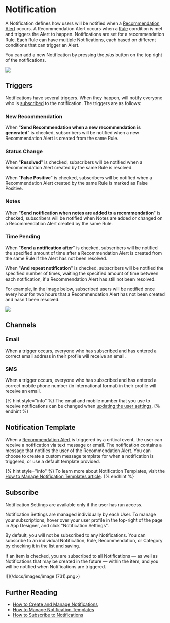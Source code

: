 # Notification

A Notification defines how users will be notified when a [Recommendation Alert](recommendation-alert.md) occurs. A Recommendation Alert occurs when a [Rule](rule.md) condition is met and triggers the Alert to happen. Notifications are set for a recommendation Rule. Each Rule can have multiple Notifications, each based on different conditions that can trigger an Alert.

You can add a new Notification by pressing the _plus_ button on the top right of the notifications.

![](/docs/images/_1.png)

## Triggers

Notifications have several triggers. When they happen, will notify everyone who is [subscribed](notification.md#subscribe) to the notification. The triggers are as follows:

### New Recommendation

When "**Send Recommendation when a new recommendation is generated**" is checked, subscribers will be notified when a new Recommendation Alert is created from the same Rule.

### Status Change

When "**Resolved**" is checked, subscribers will be notified when a Recommendation Alert created by the same Rule is resolved.

When "**False Positive**" is checked, subscribers will be notified when a Recommendation Alert created by the same Rule is marked as False Positive.

### Notes

When "**Send notification when notes are added to a recommendation**" is checked, subscribers will be notified when Notes are added or changed on a Recommendation Alert created by the same Rule.

### Time Pending

When "**Send a notification after**" is checked, subscribers will be notified the specified amount of time after a Recommendation Alert is created from the same Rule if the Alert has not been resolved.

When "**And repeat notification**" is checked, subscribers will be notified the specified number of times, waiting the specified amount of time between each notification, if a Recommendation Alert has still not been resolved.

For example, in the image below, subscribed users will be notified once every hour for two hours that a Recommendation Alert has not been created and hasn't been resolved.

![](/docs/images/_2.png)

## Channels

### Email

When a trigger occurs, everyone who has subscribed and has entered a correct email address in their profile will receive an email.

### SMS

When a trigger occurs, everyone who has subscribed and has entered a correct mobile phone number (in international format) in their profile will receive an email.

{% hint style="info" %}
The email and mobile number that you use to receive notifications can be changed when [updating the user settings](../../administration/users/profile.md).
{% endhint %}

## Notification Template

When a [Recommendation Alert](recommendation-alert.md) is triggered by a critical event, the user can receive a notification via text message or email. The notification contains a message that notifies the user of the Recommendation Alert. You can choose to create a custom message template for when a notification is triggered, or use a default template provided. &#x20;

{% hint style="info" %}
To learn more about Notification Templates, visit the [How to Manage Notification Templates article](../../how-tos/recommendations/manage-notification-templates.md).
{% endhint %}

## Subscribe

Notification Settings are available only if the user has run access.

Notification Settings are managed individually by each User. To manage your subscriptions, hover over your user profile in the top-right of the page in App Designer, and click "Notification Settings".

By default, you will not be subscribed to any Notifications. You can subscribe to an individual Notification, Rule, Recommendation, or Category by checking it in the list and saving.&#x20;

If an item is checked, you are subscribed to all Notifications — as well as Notifications that may be created in the future — within the item, and you will be notified when Notifications are triggered.

![](/docs/images/image (731).png>)

## Further Reading

* [How to Create and Manage Notifications](../../how-tos/recommendations/manage-notifications.md)
* [How to Manage Notification Templates](../../how-tos/recommendations/manage-notification-templates.md)
* [How to Subscribe to Notifications](../../how-tos/recommendations/subscribe-to-notifications.md)



